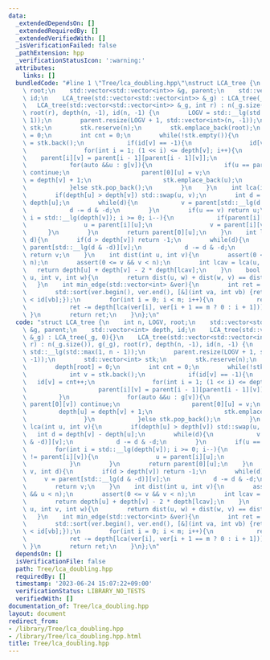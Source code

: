 ```yaml
---
data:
  _extendedDependsOn: []
  _extendedRequiredBy: []
  _extendedVerifiedWith: []
  _isVerificationFailed: false
  _pathExtension: hpp
  _verificationStatusIcon: ':warning:'
  attributes:
    links: []
  bundledCode: "#line 1 \"Tree/lca_doubling.hpp\"\nstruct LCA_tree {\n    int n, LOGV,\
    \ root;\n    std::vector<std::vector<int>> &g, parent;\n    std::vector<int> depth,\
    \ id;\n    LCA_tree(std::vector<std::vector<int>> &_g) : LCA_tree(_g, 0){}\n \
    \   LCA_tree(std::vector<std::vector<int>> &_g, int r) : n(_g.size()), g(_g),\
    \ root(r), depth(n, -1), id(n, -1) {\n        LOGV = std::__lg(std::max(1, n -\
    \ 1));\n        parent.resize(LOGV + 1, std::vector<int>(n, -1));\n        std::vector<int>\
    \ stk;\n        stk.reserve(n);\n        stk.emplace_back(root);\n        depth[root]\
    \ = 0;\n        int cnt = 0;\n        while(!stk.empty()){\n            int v\
    \ = stk.back();\n            if(id[v] == -1){\n                id[v] = cnt++;\n\
    \                for(int i = 1; (1 << i) <= depth[v]; i++){\n                \
    \    parent[i][v] = parent[i - 1][parent[i - 1][v]];\n                }\n    \
    \            for(auto &&u : g[v]){\n                    if(u == parent[0][v])\
    \ continue;\n                    parent[0][u] = v;\n                    depth[u]\
    \ = depth[v] + 1;\n                    stk.emplace_back(u);\n                }\n\
    \            }else stk.pop_back();\n        }\n    }\n    int lca(int u, int v){\n\
    \        if(depth[u] > depth[v]) std::swap(u, v);\n        int d = depth[v] -\
    \ depth[u];\n        while(d){\n            v = parent[std::__lg(d & -d)][v];\n\
    \            d -= d & -d;\n        }\n        if(u == v) return u;\n        for(int\
    \ i = std::__lg(depth[v]); i >= 0; i--){\n            if(parent[i][u] != parent[i][v]){\n\
    \                u = parent[i][u];\n                v = parent[i][v];\n      \
    \      }\n        }\n        return parent[0][u];\n    }\n    int la(int v, int\
    \ d){\n        if(d > depth[v]) return -1;\n        while(d){\n            v =\
    \ parent[std::__lg(d & -d)][v];\n            d -= d & -d;\n        }\n       \
    \ return v;\n    }\n    int dist(int u, int v){\n        assert(0 <= u && u <\
    \ n);\n        assert(0 <= v && v < n);\n        int lcav = lca(u, v);\n     \
    \   return depth[u] + depth[v] - 2 * depth[lcav];\n    }\n    bool on_path(int\
    \ u, int v, int w){\n        return dist(u, w) + dist(w, v) == dist(u, v);\n \
    \   }\n    int min_edge(std::vector<int> &ver){\n        int ret = 0, m = ver.size();\n\
    \        std::sort(ver.begin(), ver.end(), [&](int va, int vb) {return id[va]\
    \ < id[vb];});\n        for(int i = 0; i < m; i++){\n            ret += depth[ver[i]];\n\
    \            ret -= depth[lca(ver[i], ver[i + 1 == m ? 0 : i + 1])];\n       \
    \ }\n        return ret;\n    }\n};\n"
  code: "struct LCA_tree {\n    int n, LOGV, root;\n    std::vector<std::vector<int>>\
    \ &g, parent;\n    std::vector<int> depth, id;\n    LCA_tree(std::vector<std::vector<int>>\
    \ &_g) : LCA_tree(_g, 0){}\n    LCA_tree(std::vector<std::vector<int>> &_g, int\
    \ r) : n(_g.size()), g(_g), root(r), depth(n, -1), id(n, -1) {\n        LOGV =\
    \ std::__lg(std::max(1, n - 1));\n        parent.resize(LOGV + 1, std::vector<int>(n,\
    \ -1));\n        std::vector<int> stk;\n        stk.reserve(n);\n        stk.emplace_back(root);\n\
    \        depth[root] = 0;\n        int cnt = 0;\n        while(!stk.empty()){\n\
    \            int v = stk.back();\n            if(id[v] == -1){\n             \
    \   id[v] = cnt++;\n                for(int i = 1; (1 << i) <= depth[v]; i++){\n\
    \                    parent[i][v] = parent[i - 1][parent[i - 1][v]];\n       \
    \         }\n                for(auto &&u : g[v]){\n                    if(u ==\
    \ parent[0][v]) continue;\n                    parent[0][u] = v;\n           \
    \         depth[u] = depth[v] + 1;\n                    stk.emplace_back(u);\n\
    \                }\n            }else stk.pop_back();\n        }\n    }\n    int\
    \ lca(int u, int v){\n        if(depth[u] > depth[v]) std::swap(u, v);\n     \
    \   int d = depth[v] - depth[u];\n        while(d){\n            v = parent[std::__lg(d\
    \ & -d)][v];\n            d -= d & -d;\n        }\n        if(u == v) return u;\n\
    \        for(int i = std::__lg(depth[v]); i >= 0; i--){\n            if(parent[i][u]\
    \ != parent[i][v]){\n                u = parent[i][u];\n                v = parent[i][v];\n\
    \            }\n        }\n        return parent[0][u];\n    }\n    int la(int\
    \ v, int d){\n        if(d > depth[v]) return -1;\n        while(d){\n       \
    \     v = parent[std::__lg(d & -d)][v];\n            d -= d & -d;\n        }\n\
    \        return v;\n    }\n    int dist(int u, int v){\n        assert(0 <= u\
    \ && u < n);\n        assert(0 <= v && v < n);\n        int lcav = lca(u, v);\n\
    \        return depth[u] + depth[v] - 2 * depth[lcav];\n    }\n    bool on_path(int\
    \ u, int v, int w){\n        return dist(u, w) + dist(w, v) == dist(u, v);\n \
    \   }\n    int min_edge(std::vector<int> &ver){\n        int ret = 0, m = ver.size();\n\
    \        std::sort(ver.begin(), ver.end(), [&](int va, int vb) {return id[va]\
    \ < id[vb];});\n        for(int i = 0; i < m; i++){\n            ret += depth[ver[i]];\n\
    \            ret -= depth[lca(ver[i], ver[i + 1 == m ? 0 : i + 1])];\n       \
    \ }\n        return ret;\n    }\n};\n"
  dependsOn: []
  isVerificationFile: false
  path: Tree/lca_doubling.hpp
  requiredBy: []
  timestamp: '2023-06-24 15:07:22+09:00'
  verificationStatus: LIBRARY_NO_TESTS
  verifiedWith: []
documentation_of: Tree/lca_doubling.hpp
layout: document
redirect_from:
- /library/Tree/lca_doubling.hpp
- /library/Tree/lca_doubling.hpp.html
title: Tree/lca_doubling.hpp
---
```

